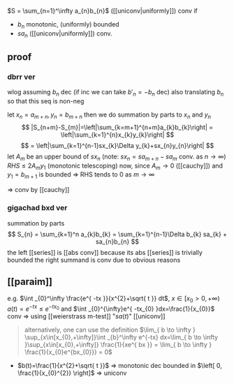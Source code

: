 $S = \sum_{n=1}^\infty a_{n}b_{n}$ ([[uniconv|uniformly]]) conv if
- $b_{n}$ monotonic, (uniformly) bounded
- $sa_{n}$ ([[uniconv|uniformly]]) conv.

## proof
### dbrr ver
wlog assuming $b_{n}$ dec (if inc we can take $b'_{n} = -b_{n}$ dec)
also translating $b_n$ so that this seq is non-neg

let $x_{n}=a_{m+n},y_{n}=b_{m+n}$
then we do summation by parts to $x_{n}$ and $y_{n}$
$$
|S_{n+m}-S_{m}|=\left|\sum_{k=m+1}^{n+m}a_{k}b_{k}\right| = \left|\sum_{k=1}^{n}x_{k}y_{k}\right|
$$
$$
= \left|\sum_{k=1}^{n-1}sx_{k}\Delta y_{k}+sx_{n}y_{n}\right|
$$
let $A_{m}$ be an upper bound of $sx_{n}$
(note: $sx_{n}=sa_{m+n}-sa_{m}$ conv. as $n\to\infty$)
$RHS \leq 2A_{m}y_{1}$ (monotonic telescoping)
now, since $A_{m}\to 0$ ([[cauchy]]) and $y_{1}=b_{m+1}$ is bounded => RHS tends to 0 as $m \to \infty$

=> conv by [[cauchy]]

### gigachad bxd ver
summation by parts
$$
S_{n} = \sum_{k=1}^n a_{k}b_{k} = \sum_{k=1}^{n-1}\Delta b_{k} sa_{k} + sa_{n}b_{n}
$$
the left [[series]] is [[abs conv]] because its abs [[series]] is trivially bounded
the right summand is conv due to obvious reasons

## [[paraim]]
e.g. $\int _{0}^\infty \frac{e^{ -tx }}{x^{2}+\sqrt{ t }} dt$, $x\in[x_{0}>0,+\infty)$
$a(t)=e^{ -tx }\leq e^{ -tx_{0} }$ and $\int _{0}^{\infty}e^{ -tx_{0} }dx=\frac{1}{x_{0}}$ conv => using [[weierstrass m-test]] "$sa(t)$" [[uniconv]]
> alternatively, one can use the definition
$\lim_{ b \to \infty } \sup_{x\in[x_{0},+\infty]}\int _{b}^\infty e^{-tx} dx=\lim_{ b \to \infty }\sup_{x\in[x_{0},+\infty]} \frac{1}{xe^{ bx }} = \lim_{ b \to \infty } \frac{1}{x_{0}e^{bx_{0}}} = 0$

- $b(t)=\frac{1}{x^{2}+\sqrt{ t }}$ => monotonic dec bounded in $\left[ 0, \frac{1}{x_{0}^{2}} \right]$ => uniconv
